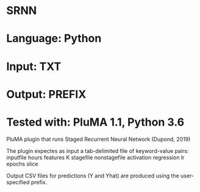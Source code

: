 # SRNN
# Language: Python
# Input: TXT
# Output: PREFIX
# Tested with: PluMA 1.1, Python 3.6

PluMA plugin that runs Staged Recurrent Neural Network (Dupond, 2019)

The plugin expectes as input a tab-delimited file of keyword-value pairs:
inputfile
hours
features
K
stagefile
nonstagefile
activation
regression
lr
epochs
slice

Output CSV files for predictions (Y and Yhat) are produced using the user-specified prefix.
